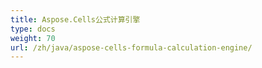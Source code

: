 ```yaml
---
title: Aspose.Cells公式计算引擎
type: docs
weight: 70
url: /zh/java/aspose-cells-formula-calculation-engine/
---
```

